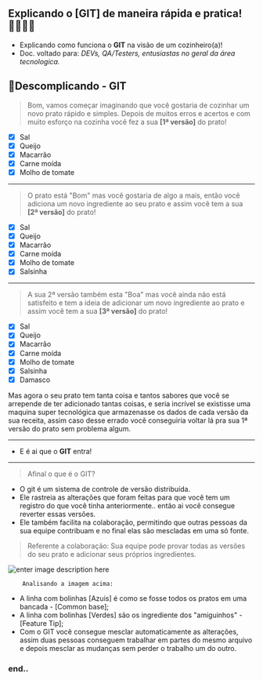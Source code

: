 ## Explicando o [GIT] de maneira rápida e pratica! 🧑🏽‍🍳🥣

- Explicando como funciona o **GIT** na visão de um cozinheiro(a)!
- Doc. voltado para: *DEVs, QA/Testers, entusiastas no geral da área tecnologica.*

## **🥣Descomplicando - GIT**

> Bom, vamos começar imaginando que você gostaria de cozinhar um novo prato rápido e simples. 
Depois de muitos erros e acertos e com muito esforço na cozinha você fez a sua **[1ª versão]** do prato!
 - [x] Sal
 - [x] Queijo
 - [x] Macarrão
 - [x] Carne moída
 - [x] Molho de tomate
 ---
> O prato está "Bom" mas você gostaria de algo a mais, então você adiciona um novo ingrediente ao seu prato e assim você tem a sua **[2ª versão]** do prato!
 - [x] Sal
 - [x] Queijo
 - [x] Macarrão
 - [x] Carne moída
 - [x] Molho de tomate
 - [x] Salsinha
 ---
> A sua 2ª versão também esta "Boa" mas você ainda não está satisfeito e tem a ideia de adicionar um novo ingrediente ao prato e assim você tem a sua **[3ª versão]** do prato!
 - [x] Sal
 - [x] Queijo
 - [x] Macarrão
 - [x] Carne moída
 - [x] Molho de tomate
 - [x] Salsinha
 - [x] Damasco
 
Mas agora o seu prato tem tanta coisa e tantos sabores que você se arrepende de ter adicionado tantas coisas, e seria incrível se existisse uma maquina super tecnológica que armazenasse os dados de cada versão da sua receita, assim caso desse errado você conseguiria voltar lá pra sua 1ª versão do prato sem problema algum. 

---
- E é ai que o **GIT** entra!
---

> Afinal o que é o GIT?
- O git é um sistema de controle de versão distribuída. 
- Ele rastreia as alterações que foram feitas para que você tem um registro do que você tinha anteriormente.. então ai você consegue reverter essas versões. 
- Ele também facilita na colaboração, permitindo que outras pessoas da sua equipe contribuam e no final elas são mescladas em uma só fonte.

> Referente a colaboração: 
> Sua equipe pode provar todas as versões do seu prato e adicionar seus próprios ingredientes. 

![enter image description here](https://wac-cdn.atlassian.com/dam/jcr:83323200-3c57-4c29-9b7e-e67e98745427/Branch-1.png?cdnVersion=jt)

		Analisando a imagem acima:	
- A linha com bolinhas [Azuis] é como se fosse todos os pratos em uma bancada - [Common base];
- A linha com bolinhas [Verdes] são os ingrediente dos "amiguinhos" - [Feature Tip];
- Com o GIT você consegue mesclar automaticamente as alterações, assim duas pessoas conseguem trabalhar em partes do mesmo arquivo e depois mesclar as mudanças sem perder o trabalho um do outro.


### end..
